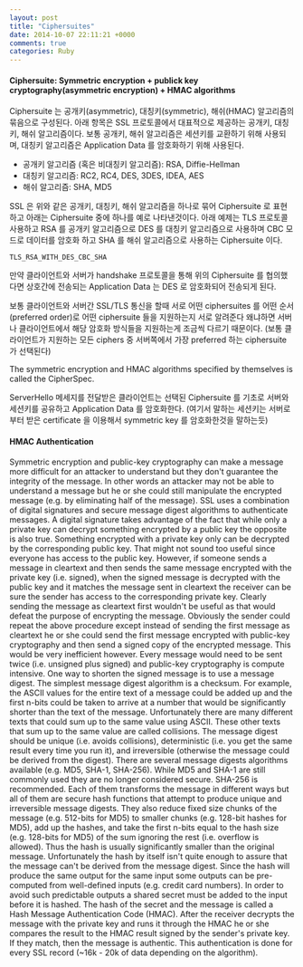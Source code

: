 ```yaml
---
layout: post
title: "Ciphersuites"
date: 2014-10-07 22:11:21 +0000
comments: true
categories: Ruby
---
```


#### Ciphersuite: Symmetric encryption + publick key cryptography(asymmetric encryption) + HMAC algorithms

Ciphersuite 는 공개키(asymmetric), 대칭키(symmetric), 해쉬(HMAC) 알고리즘의 묶음으로 구성된다. 아래 항목은 SSL 프로토콜에서 대표적으로 제공하는 공개키, 대칭키, 해쉬 알고리즘이다. 보통 공개키, 해쉬 알고리즘은 세션키를 교환하기 위해 사용되며, 대칭키 알고리즘은 Application Data 를 암호화하기 위해 사용된다.

- 공개키 알고리즘 (혹은 비대칭키 알고리즘): RSA, Diffie-Hellman
- 대칭키 알고리즘: RC2, RC4, DES, 3DES, IDEA, AES
- 해쉬 알고리즘: SHA, MD5

SSL 은 위와 같은 공개키, 대칭키, 해쉬 알고리즘을 하나로 묶어 Ciphersuite 로 표현하고 아래는 Ciphersuite 중에 하나를 예로 나타낸것이다. 아래 예제는 TLS 프로토콜 사용하고 RSA 를 공개키 알고리즘으로 DES 를 대칭키 알고리즘으로 사용하며 CBC 모드로 데이터를 암호화 하고 SHA 를 해쉬 알고리즘으로 사용하는 Ciphersuite 이다.

```
TLS_RSA_WITH_DES_CBC_SHA
```

만약 클라이언트와 서버가 handshake 프로토콜을 통해 위의 Ciphersuite 를 협의했다면 상호간에 전송되는 Application Data 는 DES 로 암호화되어 전송되게 된다.

보통 클라이언트와 서버간 SSL/TLS 통신을 할때 서로 어떤 ciphersuites 를 어떤 순서(preferred order)로 어떤 ciphersuite 들을 지원하는지 서로 알려준다 왜냐하면 서버나 클라이언트에서 해당 암호화 방식들을 지원하는게 조금씩 다르기 때문이다. (보통 클라이언트가 지원하는 모든 ciphers 중 서버쪽에서 가장 preferred 하는 ciphersuite 가 선택된다)

The symmetric encryption and HMAC algorithms specified by themselves is called the CipherSpec.

ServerHello 메세지를 전달받은 클라이언트는 선택된 Ciphersuite 를 기초로 서버와 세션키를 공유하고 Application Data 를 암호화한다. (여기서 말하는 세션키는 서버로부터 받은 certificate 을 이용해서 symmetric key 를 암호화한것을 말하는듯)

#### HMAC Authentication

Symmetric encryption and public-key cryptography can make a message more difficult for an attacker to understand but they don't guarantee the integrity of the message. In other words an attacker may not be able to understand a message but he or she could still manipulate the encrypted message (e.g. by eliminating half of the message). SSL uses a combination of digital signatures and secure message digest algorithms to authenticate messages.
A digital signature takes advantage of the fact that while only a private key can decrypt something encrypted by a public key the opposite is also true. Something encrypted with a private key only can be decrypted by the corresponding public key. That might not sound too useful since everyone has access to the public key. However, if someone sends a message in cleartext and then sends the same message encrypted with the private key (i.e. signed), when the signed message is decrypted with the public key and it matches the message sent in cleartext the receiver can be sure the sender has access to the corresponding private key.
Clearly sending the message as cleartext first wouldn't be useful as that would defeat the purpose of encrypting the message. Obviously the sender could repeat the above procedure except instead of sending the first message as cleartext he or she could send the first message encrypted with public-key cryptography and then send a signed copy of the encrypted message. This would be very inefficient however. Every message would need to be sent twice (i.e. unsigned plus signed) and public-key cryptography is compute intensive.  One way to shorten the signed message is to use a message digest.
The simplest message digest algorithm is a checksum. For example, the ASCII values for the entire text of a message could be added up and the first n-bits could be taken to arrive at a number that would be significantly shorter than the text of the message. Unfortunately there are many different texts that could sum up to the same value using ASCII. These other texts that sum up to the same value are called collisions. The message digest should be unique (i.e. avoids collisions), deterministic (i.e. you get the same result every time you run it), and irreversible (otherwise the message could be derived from the digest).
There are several message digests algorithms available (e.g. MD5, SHA-1, SHA-256). While MD5 and SHA-1 are still commonly used they are no longer considered secure. SHA-256 is recommended. Each of them transforms the message in different ways but all of them are secure hash functions that attempt to produce unique and irreversible message digests. They also reduce fixed size chunks of the message (e.g. 512-bits for MD5) to smaller chunks (e.g. 128-bit hashes for MD5), add up the hashes, and take the first n-bits equal to the hash size (e.g. 128-bits for MD5) of the sum ignoring the rest (i.e. overflow is allowed). Thus the hash is usually significantly smaller than the original message.
Unfortunately the hash by itself isn't quite enough to assure that the message can't be derived from the message digest. Since the hash will produce the same output for the same input some outputs can be pre-computed from well-defined inputs (e.g. credit card numbers). In order to avoid such predictable outputs a shared secret must be added to the input before it is hashed. The hash of the secret and the message is called a Hash Message Authentication Code (HMAC).
After the receiver decrypts the message with the private key and runs it through the HMAC he or she compares the result to the HMAC result signed by the sender's private key. If they match, then the message is authentic. This authentication is done for every SSL record (~16k - 20k of data depending on the algorithm).
